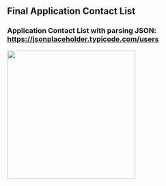 
## Final Application Contact List

### Application Contact List with parsing JSON: https://jsonplaceholder.typicode.com/users

<img src="https://user-images.githubusercontent.com/93527566/184955080-3831f461-3f1a-4685-9dc4-1d6ff684cacc.gif" style="width:300px;"/>
